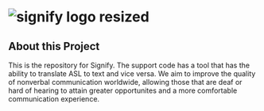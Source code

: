 
# ![signify logo resized](https://github.com/Tristkick1234/Signify/assets/40550566/85b584d8-0b3d-4648-9315-6a157a00ef3e)


## About this Project
This is the repository for Signify. The support code has a tool that has the ability to translate ASL to text and vice versa. We aim to improve the quality of nonverbal communication worldwide, allowing those that are deaf or hard of hearing to attain greater opportunites and a more comfortable communication experience.
